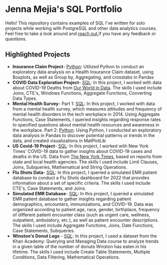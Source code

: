 # Jenna Mejia's SQL Portfolio
Hello! This repository contains examples of SQL I've written for solo projects while working with PostgreSQL and other data analytics courses. Feel free to take a look around and [reach out ](www.linkedin.com/in/jennamejia) if you have any feedback or questions.

## Highlighted Projects
- **Insurance Claim Project**- [Python](https://github.com/jennamejia/My-SQL-Portfolio/blob/main/Insurance%20Claim%20Project.py): Utilized Python to conduct an exploratory data analysis on a Health Insurance Claim dataset, using Boxplots, as well as Group by, Aggregating, and crosstabs in Pandas
- **COVID Data Exploration Project**- [SQL](https://github.com/jennamejia/My-SQL-Portfolio/blob/main/COVID%20Data%20Exploration%20Project.sql): In this project, I worked with data about COVID-19 Deaths from [Our World in Data](https://ourworldindata.org/covid-deaths). The skills I used include Joins, CTE's, Windows Functions, Aggregate Functions, Converting Data Types.
- **Mental Health Survey**- Part 1: [SQL](https://github.com/jennamejia/My-SQL-Portfolio/blob/main/Mental_Health_Survey%201%20SQL): In this project, I worked with data from a mental health survey, which measures attitudes and frequency of mental health disorders in the tech workplace in 2014. Using Aggregate Functions, Case Statements, I queried insights regarding response rates to specified questions about mental health resources and awareness in the workplace.
Part 2: [Python](https://github.com/jennamejia/My-SQL-Portfolio/blob/main/Mental_Health_Survey%202%20EDA%2C%20Visualization.py): Using Python, I conducted an exploratory data analysis in Pandas to discover potential patterns or trends in the data, and created visualizations in MatPlotLib
- **US Covid-19 Project**- [SQL](https://github.com/jennamejia/My-SQL-Portfolio/blob/main/US-covid19-project): In this project, I worked with New York Times' COVID-19 data to gather insights about COVID-19 cases and deaths in the US. Data from [The New York Times](https://github.com/nytimes/covid-19-data), based on reports from state and local health agencies. The skills I used include Limit Clauses, Joins, Subqueries, Mathematical and String Operations.
- **Flu Shots Data**- [SQL](https://github.com/jennamejia/My-SQL-Portfolio/blob/main/flu-shots-data): In this project, I queried a simulated EMR patient database to conduct a Flu Shots dashboard for 2022 that provides information about a set of specific criteria. The skills I used include CTE's, Case Statements, and Joins.
- **Simulated EMR Database**- [SQL](https://github.com/jennamejia/My-SQL-Portfolio/blob/main/simulated-EMR-database): In this project, I queried a simulated EMR patient database to gather insights regarding patient demographics, encounters, immunizations, and COVID-19. Data was organized according to patient age, race, gender, birthplace, frequency of different patient encounter class (such as urgent care, wellness, outpatient, ambulatory, etc.), as well as patient encounter descriptions. The skills I used include Aggregate Functions, Joins, Date Functions, Case Statements, Subqueries.
- **Winston's Donut Logs** - [SQL](https://github.com/jennamejia/My-SQL-Portfolio/blob/main/Winstons-Donut-Logs): In this project, I used a dataset from the Khan Academy: Querying and Managing Data course to analyze trends in a given table of the number of donuts Winston has eaten in his lifetime. The skills I used include Create Table Statements, Multiple Conditions, Data Filtering, Mathematical Operations.
